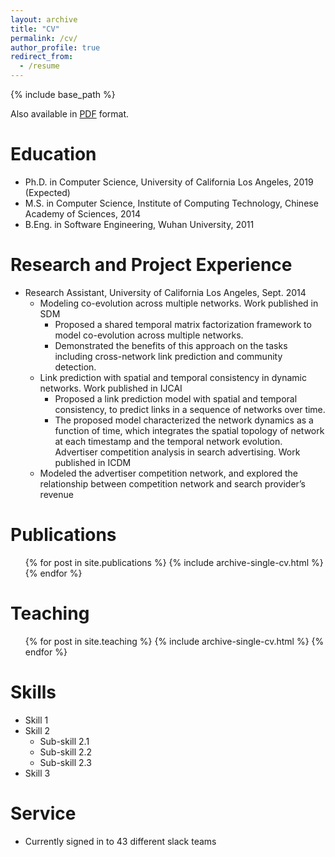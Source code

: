 ```yaml
---
layout: archive
title: "CV"
permalink: /cv/
author_profile: true
redirect_from:
  - /resume
---
```


{% include base_path %}

Also available in <a href=''>PDF</a> format.

Education
======
* Ph.D. in Computer Science, University of California Los Angeles, 2019 (Expected)
* M.S. in Computer Science, Institute of Computing Technology, Chinese Academy of Sciences, 2014
* B.Eng. in Software Engineering, Wuhan University, 2011

Research and Project Experience
======
* Research Assistant, University of California Los Angeles, Sept. 2014
  * Modeling co-evolution across multiple networks. Work published in SDM
    * Proposed a shared temporal matrix factorization framework to model co-evolution across multiple networks.
    * Demonstrated the benefits of this approach on the tasks including cross-network link prediction and community detection.
  * Link prediction with spatial and temporal consistency in dynamic networks. Work published in IJCAI
    * Proposed a link prediction model with spatial and temporal consistency, to predict links in a sequence of networks over time.
    * The proposed model characterized the network dynamics as a function of time, which integrates the spatial topology of network at each timestamp and the temporal network evolution. Advertiser competition analysis in search advertising. Work published in ICDM
  * Modeled the advertiser competition network, and explored the relationship between competition network and search provider’s revenue
  
Publications
======
  <ul>{% for post in site.publications %}
    {% include archive-single-cv.html %}
  {% endfor %}</ul>
  
Teaching
======
  <ul>{% for post in site.teaching %}
    {% include archive-single-cv.html %}
  {% endfor %}</ul>

Skills
======
* Skill 1
* Skill 2
  * Sub-skill 2.1
  * Sub-skill 2.2
  * Sub-skill 2.3
* Skill 3

Service
======
* Currently signed in to 43 different slack teams
